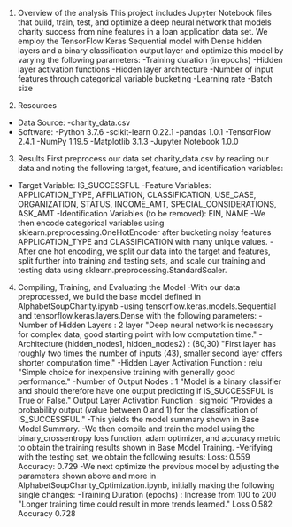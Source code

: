 1. Overview of the analysis
This project includes Jupyter Notebook files that build, train, test, and optimize a deep neural network that models charity success from nine features in a loan application data set. 
We employ the TensorFlow Keras Sequential model with Dense hidden layers and a binary classification output layer and optimize this model by varying the following parameters:
-Training duration (in epochs)
-Hidden layer activation functions
-Hidden layer architecture
-Number of input features through categorical variable bucketing
-Learning rate
-Batch size

2. Resources
* Data Source:
-charity_data.csv
* Software:
-Python 3.7.6
-scikit-learn 0.22.1
-pandas 1.0.1
-TensorFlow 2.4.1
-NumPy 1.19.5
-Matplotlib 3.1.3
-Jupyter Notebook 1.0.0

3. Results
First preprocess our data set charity_data.csv by reading our data and noting the following target, feature, and identification variables:
* Target Variable: IS_SUCCESSFUL
-Feature Variables: APPLICATION_TYPE, AFFILIATION, CLASSIFICATION, USE_CASE, ORGANIZATION, STATUS, INCOME_AMT, SPECIAL_CONSIDERATIONS, ASK_AMT
-Identification Variables (to be removed): EIN, NAME
-We then encode categorical variables using sklearn.preprocessing.OneHotEncoder after bucketing noisy features APPLICATION_TYPE and CLASSIFICATION with many unique values. 
-After one hot encoding, we split our data into the target and features, split further into training and testing sets, 
and scale our training and testing data using sklearn.preprocessing.StandardScaler.

4. Compiling, Training, and Evaluating the Model
-With our data preprocessed, we build the base model defined in AlphabetSoupCharity.ipynb 
-using tensorflow.keras.models.Sequential and tensorflow.keras.layers.Dense with the following parameters:
-Number of Hidden Layers : 2 layer "Deep neural network is necessary for complex data, good starting point with low computation time."
-Architecture (hidden_nodes1, hidden_nodes2) : (80,30) "First layer has roughly two times the number of inputs (43), smaller second layer offers shorter computation time."
-Hidden Layer Activation Function : relu "Simple choice for inexpensive training with generally good performance."
-Number of Output Nodes : 1 "Model is a binary classifier and should therefore have one output predicting if IS_SUCCESSFUL is True or False."
Output Layer Activation Function : sigmoid "Provides a probability output (value between 0 and 1) for the classification of IS_SUCCESSFUL."
-This yields the model summary shown in Base Model Summary. 
-We then compile and train the model using the binary_crossentropy loss function, adam optimizer, and accuracy metric to obtain the training results shown in Base Model Training. 
-Verifying with the testing set, we obtain the following results:
Loss: 0.559
Accuracy: 0.729
-We next optimize the previous model by adjusting the parameters shown above and more in AlphabetSoupCharity_Optimization.ipynb, initially making the following single changes:
-Training Duration (epochs) : Increase from 100 to 200 "Longer training time could result in more trends learned." Loss 0.582 Accuracy 0.728



